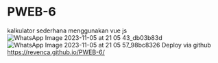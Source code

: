 # PWEB-6
kalkulator sederhana menggunakan vue js
![WhatsApp Image 2023-11-05 at 21 05 43_db03b83d](https://github.com/revenca/PWEB-6/assets/39402952/56c1053c-1779-4e0a-b93d-1bf161832763)
![WhatsApp Image 2023-11-05 at 21 05 57_98bc8326](https://github.com/revenca/PWEB-6/assets/39402952/477a5a0a-1298-43e0-b8bc-f689d63a4258)
Deploy via github https://revenca.github.io/PWEB-6/
